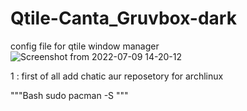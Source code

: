 # Qtile-Canta_Gruvbox-dark
config file for qtile window manager
![Screenshot from 2022-07-09 14-20-12](https://user-images.githubusercontent.com/81459372/178104057-2deaae08-c889-445a-aaeb-ee9e2d0be63f.png)


1 : first of all add chatic aur reposetory for archlinux 

"""Bash
sudo pacman -S
"""
